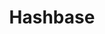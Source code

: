 ---
git: https://github.com/beakerbrowser/hashbase
logohandle: hashbaseio
sort: hashbase
title: Hashbase
website: https://hashbase.io/
---